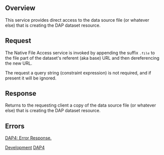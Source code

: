 ## Overview

This service provides direct access to the data source file (or whatever
else) that is creating the DAP dataset resource.

## Request

The Native File Access service is invoked by appending the suffix
<font size="2">`.file`</font> to the file part of the dataset's referent
(aka base) URL and then dereferencing the new URL.

The request a query string (constraint expression) is not required, and
if present it will be ignored.

## Response

Returns to the requesting client a copy of the data source file (or
whatever else) that is creating the DAP dataset resource.

## Errors

[DAP4: Error Response.](DAP4:_Responses#Error_Response "wikilink")

[Development](Category:Development "wikilink")
[DAP4](Category:DAP4 "wikilink")